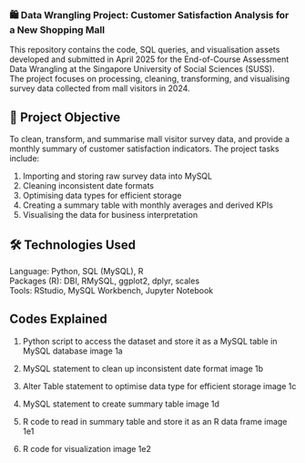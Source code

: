 ### 🛍️ Data Wrangling Project: Customer Satisfaction Analysis for a New Shopping Mall
This repository contains the code, SQL queries, and visualisation assets developed and submitted in April 2025 for the End-of-Course Assessment 
Data Wrangling at the Singapore University of Social Sciences (SUSS).   
The project focuses on processing, cleaning, transforming, and visualising survey data collected from mall visitors in 2024.  

## 🎯 Project Objective
To clean, transform, and summarise mall visitor survey data, and provide a monthly summary of customer satisfaction indicators. 
The project tasks include:

1. Importing and storing raw survey data into MySQL
2. Cleaning inconsistent date formats
3. Optimising data types for efficient storage
4. Creating a summary table with monthly averages and derived KPIs
5. Visualising the data for business interpretation  

## 🛠️ Technologies Used  
Language: Python, SQL (MySQL), R   
Packages (R): DBI, RMySQL, ggplot2, dplyr, scales  
Tools: RStudio, MySQL Workbench, Jupyter Notebook  

## Codes Explained
1. Python script to access the dataset and store it as a MySQL table in MySQL database
   image 1a

2. MySQL statement to clean up inconsistent date format
   image 1b

3. Alter Table statement to optimise data type for efficient storage
   image 1c

4. MySQL statement to create summary table
   image 1d

5. R code to read in summary table and store it as an R data frame
   image 1e1

6. R code for visualization
   image 1e2
